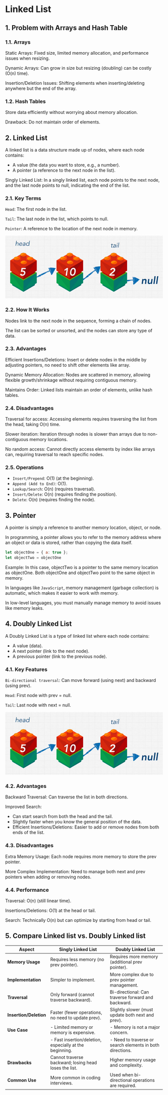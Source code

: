 # Linked List

## 1. Problem with Arrays and Hash Table

### 1.1. Arrays

Static Arrays: Fixed size, limited memory allocation, and performance issues when resizing.

Dynamic Arrays: Can grow in size but resizing (doubling) can be costly (O(n) time).

Insertion/Deletion Issues: Shifting elements when inserting/deleting anywhere but the end of the array.

### 1.2. Hash Tables

Store data efficiently without worrying about memory allocation.

Drawback: Do not maintain order of elements.

## 2. Linked List

A linked list is a data structure made up of nodes, where each node contains:

- A value (the data you want to store, e.g., a number).
- A pointer (a reference to the next node in the list).

Singly Linked List: In a singly linked list, each node points to the next node, and the last node points to null, indicating the end of the list.

### 2.1. Key Terms

`Head`: The first node in the list.

`Tail`: The last node in the list, which points to null.

`Pointer`: A reference to the location of the next node in memory.

<p align="center">
    <img src="../assets/linked-list.png">
</p>

### 2.2. How It Works

Nodes link to the next node in the sequence, forming a chain of nodes.

The list can be sorted or unsorted, and the nodes can store any type of data.

### 2.3. Advantages

Efficient Insertions/Deletions: Insert or delete nodes in the middle by adjusting pointers, no need to shift other elements like array.

Dynamic Memory Allocation: Nodes are scattered in memory, allowing flexible growth/shrinkage without requiring contiguous memory.

Maintains Order: Linked lists maintain an order of elements, unlike hash tables.

### 2.4. Disadvantages

Traversal for access: Accessing elements requires traversing the list from the head, taking O(n) time.

Slower iteration: Iteration through nodes is slower than arrays due to non-contiguous memory locations.

No random access: Cannot directly access elements by index like arrays can, requiring traversal to reach specific nodes.

### 2.5. Operations

- `Insert/Prepend`: O(1) (at the beginning).
- `Append (Add to End)`: O(1).
- `Lookup/Search`: O(n) (requires traversal).
- `Insert/Delete`: O(n) (requires finding the position).
- `Delete`: O(n) (requires finding the node).

## 3. Pointer

A pointer is simply a reference to another memory location, object, or node.

In programming, a pointer allows you to refer to the memory address where an object or data is stored, rather than copying the data itself.

```javascript
let objectOne = { a: true };
let objectTwo = objectOne
```

Example: In this case, objectTwo is a pointer to the same memory location as objectOne. Both objectOne and objectTwo point to the same object in memory.

In languages like `JavaScript`, memory management (garbage collection) is automatic, which makes it easier to work with memory.

In low-level languages, you must manually manage memory to avoid issues like memory leaks.

## 4. Doubly Linked List

A Doubly Linked List is a type of linked list where each node contains:

- A value (data).
- A next pointer (link to the next node).
- A previous pointer (link to the previous node).

### 4.1. Key Features

`Bi-directional traversal`: Can move forward (using next) and backward (using prev).

`Head`: First node with prev = null.

`Tail`: Last node with next = null.

<p align="center">
    <img src="../assets/linked-list.png">
</p>

### 4.2. Advantages

Backward Traversal: Can traverse the list in both directions.

Improved Search:

- Can start search from both the head and the tail.
- Slightly faster when you know the general position of the data.
- Efficient Insertions/Deletions: Easier to add or remove nodes from both ends of the list.

### 4.3. Disadvantages

Extra Memory Usage: Each node requires more memory to store the prev pointer.

More Complex Implementation: Need to manage both next and prev pointers when adding or removing nodes.

### 4.4. Performance

Traversal: O(n) (still linear time).

Insertions/Deletions: O(1) at the head or tail.

Search: Technically O(n) but can optimize by starting from head or tail.

## 5. Compare Linked list vs. Doubly Linked list

| Aspect                | Singly Linked List                                           | Doubly Linked List                                      |
|-----------------------|--------------------------------------------------------------|---------------------------------------------------------|
| **Memory Usage**      | Requires less memory (no prev pointer).                     | Requires more memory (additional prev pointer).         |
| **Implementation**    | Simpler to implement.                                        | More complex due to prev pointer management.            |
| **Traversal**         | Only forward (cannot traverse backward).                     | Bi-directional: Can traverse forward and backward.      |
| **Insertion/Deletion**| Faster (fewer operations, no need to update prev).           | Slightly slower (must update both next and prev).       |
| **Use Case**          | - Limited memory or memory is expensive.                    | - Memory is not a major concern.                        |
|                       | - Fast insertion/deletion, especially at the beginning.      | - Need to traverse or search elements in both directions.|
| **Drawbacks**         | Cannot traverse backward; losing head loses the list.        | Higher memory usage and complexity.                     |
| **Common Use**        | More common in coding interviews.                           | Used when bi-directional operations are required.       |
